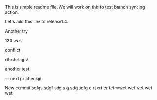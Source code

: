 This is simple readme file.
We will work on this to test branch syncing action.


Let's add this line to release1.4.

Another try

123 twst

conflict

rthrthrthgit\


another test

-- next pr checkgi

New commit
sdfgs
sdgf
sdg
s
g
sdg
sdfg
e
rt
ert
er
tetrwwet
wet
wet
wet
wet